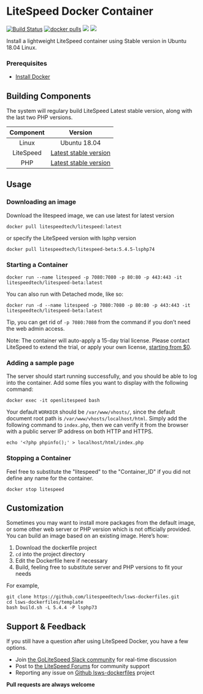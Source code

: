 # LiteSpeed Docker Container
[![Build Status](https://travis-ci.com/litespeedtech/lsws-docker-env.svg?branch=master)](https://hub.docker.com/r/litespeedtech/litespeed)
[![docker pulls](https://img.shields.io/docker/pulls/litespeedtech/litespeed?style=flat&color=blue)](https://hub.docker.com/r/litespeedtech/litespeed)
[<img src="https://img.shields.io/badge/slack-LiteSpeed-blue.svg?logo=slack">](litespeedtech.com/slack) 
[<img src="https://img.shields.io/twitter/follow/litespeedtech.svg?label=Follow&style=social">](https://twitter.com/litespeedtech)

Install a lightweight LiteSpeed container using Stable version in Ubuntu 18.04 Linux.

### Prerequisites
*  [Install Docker](https://www.docker.com/)

## Building Components
The system will regulary build LiteSpeed Latest stable version, along with the last two PHP versions.

|Component|Version|
| :-------------: | :-------------: |
|Linux|Ubuntu 18.04|
|LiteSpeed|[Latest stable version](https://www.litespeedtech.com/products/litespeed-web-server/download)|
|PHP|[Latest stable version](http://rpms.litespeedtech.com/debian/)|

## Usage
### Downloading an image
Download the litespeed image, we can use latest for latest version
```
docker pull litespeedtech/litespeed:latest
```
or specify the LiteSpeed version with lsphp version
```
docker pull litespeedtech/litespeed-beta:5.4.5-lsphp74
```
### Starting a Container
```
docker run --name litespeed -p 7080:7080 -p 80:80 -p 443:443 -it litespeedtech/litespeed-beta:latest
```
You can also run with Detached mode, like so:
```
docker run -d --name litespeed -p 7080:7080 -p 80:80 -p 443:443 -it litespeedtech/litespeed-beta:latest
```
Tip, you can get rid of `-p 7080:7080` from the command if you don’t need the web admin access.  

Note: The container will auto-apply a 15-day trial license. Please contact LiteSpeed to extend the trial, or apply your own license, [starting from $0](https://www.litespeedtech.com/pricing).

### Adding a sample page
The server should start running successfully, and you should be able to log into the container. Add some files you want to display with the following command:
```
docker exec -it openlitespeed bash
```
Your default `WORKDIR` should be `/var/www/vhosts/`, since the default document root path is `/var/www/vhosts/localhost/html`. Simply add the following command to `index.php`, then we can verify it from the browser with a public server IP address on both HTTP and HTTPS. 
```
echo '<?php phpinfo();' > localhost/html/index.php
```

### Stopping a Container
Feel free to substitute the "litespeed" to the "Container_ID" if you did not define any name for the container.
```
docker stop litespeed
```

## Customization
Sometimes you may want to install more packages from the default image, or some other web server or PHP version which is not officially provided. You can build an image based on an existing image. Here’s how:
  1. Download the dockerfile project 
  2. `cd` into the project directory
  3. Edit the Dockerfile here if necessary
  4. Build, feeling free to substitute server and PHP versions to fit your needs 

For example,
```
git clone https://github.com/litespeedtech/lsws-dockerfiles.git
cd lsws-dockerfiles/template
bash build.sh -L 5.4.4 -P lsphp73
```

## Support & Feedback
If you still have a question after using LiteSpeed Docker, you have a few options.
* Join [the GoLiteSpeed Slack community](litespeedtech.com/slack) for real-time discussion
* Post to [the LiteSpeed Forums](https://www.litespeedtech.com/support/forum/) for community support
* Reporting any issue on [Github lsws-dockerfiles](https://github.com/litespeedtech/lsws-dockerfiles/issues) project

**Pull requests are always welcome** 